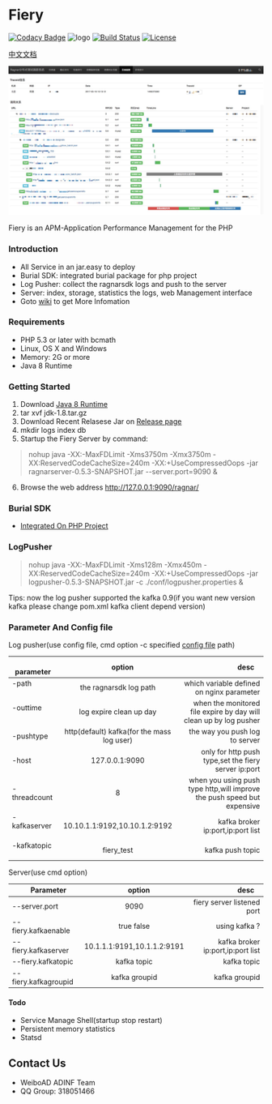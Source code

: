 Fiery
====== 
[![Codacy Badge](https://api.codacy.com/project/badge/Grade/44598eccff7c4eb58f6d66d1d51ff415)](https://www.codacy.com/app/xcl_rockman/fiery?utm_source=github.com&amp;utm_medium=referral&amp;utm_content=weiboad/fiery/&amp;utm_campaign=Badge_Grade)
![logo](https://img.shields.io/badge/status-alpha-red.svg)
[![Build Status](https://travis-ci.org/weiboad/fiery.png)](https://travis-ci.org/weiboad/fiery)
[![License](https://img.shields.io/badge/license-apache2-blue.svg)](LICENSE) 

[中文文档](./README_CN.md)
 
![showtrace](docs/imgs/showtrace.png)

 Fiery is an APM-Application Performance Management for the PHP

### Introduction
 * All Service in an jar.easy to deploy
 * Burial SDK: integrated burial package for php project
 * Log Pusher: collect the ragnarsdk logs and push to the server
 * Server: index, storage, statistics the logs, web Management interface
 * Goto [wiki](https://github.com/weiboad/fiery/wiki) to get More Infomation
 
### Requirements
 * PHP 5.3 or later with bcmath
 * Linux, OS X and Windows
 * Memory: 2G or more 
 * Java 8 Runtime

### Getting Started
 1. Download [Java 8 Runtime](http://www.oracle.com/technetwork/java/javase/downloads/jdk8-downloads-2133151.html)
 2. tar xvf jdk-1.8.tar.gz
 3. Download Recent Relasese Jar on [Release page](https://github.com/weiboad/fiery/releases)
 4. mkdir logs index db
 5. Startup the Fiery Server by command:

> nohup java -XX:-MaxFDLimit -Xms3750m -Xmx3750m -XX:ReservedCodeCacheSize=240m -XX:+UseCompressedOops -jar ragnarserver-0.5.3-SNAPSHOT.jar --server.port=9090 &

 6. Browse the web address http://127.0.0.1:9090/ragnar/

### Burial SDK
 * [Integrated On PHP Project](https://github.com/weiboad/fierysdk/blob/master/README.md)


### LogPusher


>  nohup java -XX:-MaxFDLimit -Xms128m -Xmx450m -XX:ReservedCodeCacheSize=240m -XX:+UseCompressedOops -jar logpusher-0.5.3-SNAPSHOT.jar  -c ./conf/logpusher.properties &

Tips: now the log pusher supported the kafka 0.9(if you want new version kafka please change pom.xml kafka client depend  version)

### Parameter And Config file
 Log pusher(use config file, cmd option -c specified [config file](./conf/logpusher.properties) path)

|     parameter   |      option   |   desc    |
| --------------- |:-------------:| ---------:|
|-path            | the ragnarsdk log path | which variable defined on nginx parameter|
|-outtime         | log expire clean up day| when the monitored file expire by day will clean up by log pusher |
|-pushtype       | http(default) kafka(for the mass log user)|the way you push log to server|
|-host            | 127.0.0.1:9090 | only for http push type,set the fiery server ip:port|
|-threadcount     | 8  |when you using push type http,will improve the push speed but expensive|
|-kafkaserver    | 10.10.1.1:9192,10.10.1.2:9192| kafka broker ip:port,ip:port list|
|-kafkatopic    | fiery_test|kafka push topic|

Server(use cmd option)

|     Parameter   |      option   |   desc    |
| --------------- |:-------------:| ---------:|
|--server.port    | 9090| fiery server listened port|
|--fiery.kafkaenable|true false| using kafka ?|
|--fiery.kafkaserver|10.1.1.1:9191,10.1.1.2:9191|kafka broker ip:port,ip:port list|
|--fiery.kafkatopic|kafka topic|kafka topic|
|--fiery.kafkagroupid|kafka groupid|kafka groupid|

#### Todo
 * Service Manage Shell(startup stop restart)
 * Persistent memory statistics
 * Statsd


## Contact Us
 * WeiboAD ADINF Team
 * QQ Group: 318051466
 
